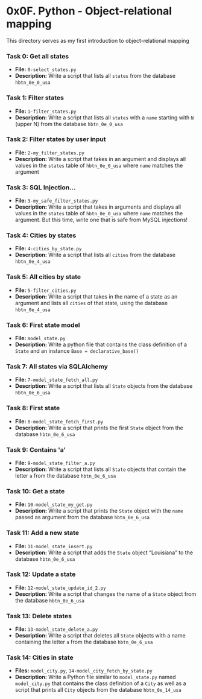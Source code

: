 # 0x0F. Python - Object-relational mapping

This directory serves as my first introduction to object-relational mapping

### Task 0: Get all states
- **File:** `0-select_states.py`
- **Description:** Write a script that lists all `states` from the database `hbtn_0e_0_usa`

### Task 1: Filter states
- **File:** `1-filter_states.py`
- **Description:** Write a script that lists all `states` with a `name` starting with `N` (upper N) from the database `hbtn_0e_0_usa`

### Task 2: Filter states by user input 
- **File:** `2-my_filter_states.py`
- **Description:** Write a script that takes in an argument and displays all values in the `states` table of `hbtn_0e_0_usa` where `name` matches the argument

### Task 3: SQL Injection...
- **File:** `3-my_safe_filter_states.py`
- **Description:** Write a script that takes in arguments and displays all values in the `states` table of `hbtn_0e_0_usa` where `name` matches the argument. But this time, write one that is safe from MySQL injections!

### Task 4: Cities by states
- **File:** `4-cities_by_state.py`
- **Description:** Write a script that lists all `cities` from the database `hbtn_0e_4_usa`

### Task 5: All cities by state
- **File:** `5-filter_cities.py`
- **Description:** Write a script that takes in the name of a state as an argument and lists all `cities` of that state, using the database `hbtn_0e_4_usa`

### Task 6: First state model
- **File:** `model_state.py`
- **Description:** Write a python file that contains the class definition of a `State` and an instance `Base = declarative_base()`

### Task 7: All states via SQLAlchemy
- **File:** `7-model_state_fetch_all.py`
- **Description:** Write a script that lists all `State` objects from the database `hbtn_0e_6_usa`

### Task 8: First state
- **File:** `8-model_state_fetch_first.py`
- **Description:** Write a script that prints the first `State` object from the database `hbtn_0e_6_usa`

### Task 9: Contains 'a' 
- **File:** `9-model_state_filter_a.py`
- **Description:** Write a script that lists all `State` objects that contain the letter `a` from the database `hbtn_0e_6_usa`

### Task 10: Get a state
- **File:** `10-model_state_my_get.py`
- **Description:** Write a script that prints the `State` object with the `name` passed as argument from the database `hbtn_0e_6_usa`

### Task 11: Add a new state
- **File:** `11-model_state_insert.py`
- **Description:** Write a script that adds the `State` object “Louisiana” to the database `hbtn_0e_6_usa`

### Task 12: Update a state
- **File:** `12-model_state_update_id_2.py`
- **Description:** Write a script that changes the name of a `State` object from the database `hbtn_0e_6_usa`

### Task 13: Delete states
- **File:** `13-model_state_delete_a.py`
- **Description:** Write a script that deletes all `State` objects with a name containing the letter `a` from the database `hbtn_0e_6_usa`

### Task 14: Cities in state
- **Files:** `model_city.py`, `14-model_city_fetch_by_state.py`
- **Description:** Write a Python file similar to `model_state.py` named `model_city.py` that contains the class definition of a `City` as well as a script that prints all `City` objects from the database `hbtn_0e_14_usa`

